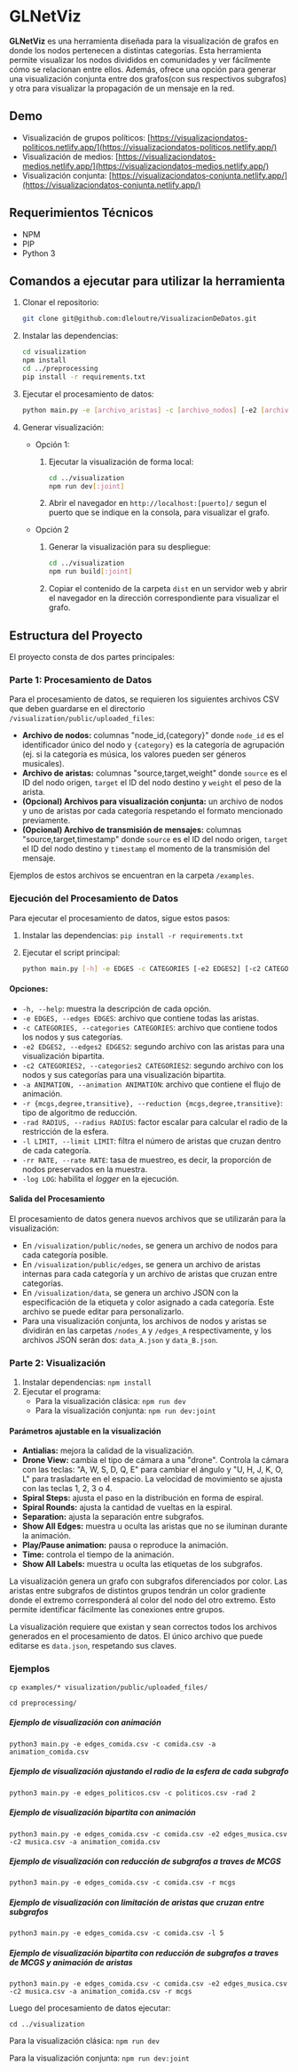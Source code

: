 # GLNetViz

**GLNetViz** es una herramienta diseñada para la visualización de grafos en donde los nodos pertenecen a distintas categorías. Esta herramienta permite visualizar los nodos divididos en comunidades y ver fácilmente cómo se relacionan entre ellos. Además, ofrece una opción para generar una visualización conjunta entre dos grafos(con sus respectivos subgrafos) y otra para visualizar la propagación de un mensaje en la red.

## Demo
- Visualización de grupos políticos: [https://visualizaciondatos-politicos.netlify.app/](https://visualizaciondatos-politicos.netlify.app/)
- Visualización de medios: [https://visualizaciondatos-medios.netlify.app/](https://visualizaciondatos-medios.netlify.app/)
- Visualización conjunta: [https://visualizaciondatos-conjunta.netlify.app/](https://visualizaciondatos-conjunta.netlify.app/)

## Requerimientos Técnicos

- NPM
- PIP
- Python 3

## Comandos a ejecutar para utilizar la herramienta

1. Clonar el repositorio:

    ```bash
    git clone git@github.com:dleloutre/VisualizacionDeDatos.git
    ```
2. Instalar las dependencias:

    ```bash
    cd visualization
    npm install
    cd ../preprocessing
    pip install -r requirements.txt
    ```
3. Ejecutar el procesamiento de datos:

    ```bash
    python main.py -e [archivo_aristas] -c [archivo_nodos] [-e2 [archivo_aristas2] -c2 [archivo_nodos2]] [-a [archivo_animacion]] [-r {mcgs,degree,transitive}] [-rad [radio]] [-l [limite]] [-rr [tasa_muestreo]] [-log]
    ```
4. Generar visualización:
    - Opción 1:
      1. Ejecutar la visualización de forma local:

            ```bash
            cd ../visualization
            npm run dev[:joint]
            ```
      2. Abrir el navegador en `http://localhost:[puerto]/` segun el puerto que se indique en la consola,  para visualizar el grafo.
    - Opción 2
        1. Generar la visualización para su despliegue:

            ```bash
            cd ../visualization
            npm run build[:joint]
            ```
        2. Copiar el contenido de la carpeta `dist` en un servidor web y abrir el navegador en la dirección correspondiente para visualizar el grafo.
## Estructura del Proyecto

El proyecto consta de dos partes principales:

### Parte 1: Procesamiento de Datos

Para el procesamiento de datos, se requieren los siguientes archivos CSV que deben guardarse en el directorio `/visualization/public/uploaded_files`:

- **Archivo de nodos:** columnas "node_id,{category}" donde `node_id` es el identificador único del nodo y `{category}` es la categoría de agrupación (ej. si la categoría es música, los valores pueden ser géneros musicales).
- **Archivo de aristas:** columnas "source,target,weight" donde `source` es el ID del nodo origen, `target` el ID del nodo destino y `weight` el peso de la arista.
- **(Opcional) Archivos para visualización conjunta:** un archivo de nodos y uno de aristas por cada categoría respetando el formato mencionado previamente.
- **(Opcional) Archivo de transmisión de mensajes:** columnas "source,target,timestamp" donde `source` es el ID del nodo origen, `target` el ID del nodo destino y `timestamp` el momento de la transmisión del mensaje.


Ejemplos de estos archivos se encuentran en la carpeta `/examples`.

### Ejecución del Procesamiento de Datos

Para ejecutar el procesamiento de datos, sigue estos pasos:

1. Instalar las dependencias: `pip install -r requirements.txt`
2. Ejecutar el script principal:

    ```bash
    python main.py [-h] -e EDGES -c CATEGORIES [-e2 EDGES2] [-c2 CATEGORIES2] [-a ANIMATION] [-r {mcgs,degree,transitive}] [-rad RADIUS] [-l LIMIT] [-rr RATE] [-log LOG]
    ```

#### Opciones:

- `-h, --help`: muestra la descripción de cada opción.
- `-e EDGES, --edges EDGES`: archivo que contiene todas las aristas.
- `-c CATEGORIES, --categories CATEGORIES`: archivo que contiene todos los nodos y sus categorías.
- `-e2 EDGES2, --edges2 EDGES2`: segundo archivo con las aristas para una visualización bipartita.
- `-c2 CATEGORIES2, --categories2 CATEGORIES2`: segundo archivo con los nodos y sus categorías para una visualización bipartita.
- `-a ANIMATION, --animation ANIMATION`: archivo que contiene el flujo de animación.
- `-r {mcgs,degree,transitive}, --reduction {mcgs,degree,transitive}`: tipo de algoritmo de reducción.
- `-rad RADIUS, --radius RADIUS`: factor escalar para calcular el radio de la restricción de la esfera.
- `-l LIMIT, --limit LIMIT`: filtra el número de aristas que cruzan dentro de cada categoría.
- `-rr RATE, --rate RATE`: tasa de muestreo, es decir, la proporción de nodos preservados en la muestra.
- `-log LOG`: habilita el *logger* en la ejecución.

#### Salida del Procesamiento

El procesamiento de datos genera nuevos archivos que se utilizarán para la visualización:

- En `/visualization/public/nodes`, se genera un archivo de nodos para cada categoría posible.
- En `/visualization/public/edges`, se genera un archivo de aristas internas para cada categoría y un archivo de aristas que cruzan entre categorías.
- En `/visualization/data`, se genera un archivo JSON con la especificación de la etiqueta y color asignado a cada categoría. Este archivo se puede editar para personalizarlo.
- Para una visualización conjunta, los archivos de nodos y aristas se dividirán en las carpetas `/nodes_A` y `/edges_A` respectivamente, y los archivos JSON serán dos: `data_A.json` y `data_B.json`.

### Parte 2: Visualización

1. Instalar dependencias: `npm install`
2. Ejecutar el programa:
    - Para la visualización clásica: `npm run dev`
    - Para la visualización conjunta: `npm run dev:joint`

#### Parámetros ajustable en la visualización

- **Antialias:** mejora la calidad de la visualización.
- **Drone View:** cambia el tipo de cámara a una "drone". Controla la cámara con las teclas: "A, W, S, D, Q, E" para cambiar el ángulo y "U, H, J, K, O, L" para trasladarte en el espacio. La velocidad de movimiento se ajusta con las teclas 1, 2, 3 o 4.
- **Spiral Steps:** ajusta el paso en la distribución en forma de espiral.
- **Spiral Rounds:** ajusta la cantidad de vueltas en la espiral.
- **Separation:** ajusta la separación entre subgrafos.
- **Show All Edges:** muestra u oculta las aristas que no se iluminan durante la animación.
- **Play/Pause animation:** pausa o reproduce la animación.
- **Time:** controla el tiempo de la animación.
- **Show All Labels:** muestra u oculta las etiquetas de los subgrafos.

La visualización genera un grafo con subgrafos diferenciados por color. Las aristas entre subgrafos de distintos grupos tendrán un color gradiente donde el extremo corresponderá al color del nodo del otro extremo. Esto permite identificar fácilmente las conexiones entre grupos.

La visualización requiere que existan y sean correctos todos los archivos generados en el procesamiento de datos. El único archivo que puede editarse es `data.json`, respetando sus claves.

### Ejemplos
```
cp examples/* visualization/public/uploaded_files/
```

```
cd preprocessing/
```

##### Ejemplo de visualización con animación
```
python3 main.py -e edges_comida.csv -c comida.csv -a animation_comida.csv
```

##### Ejemplo de visualización ajustando el radio de la esfera de cada subgrafo
```
python3 main.py -e edges_politicos.csv -c politicos.csv -rad 2
```

##### Ejemplo de visualización bipartita con animación
```
python3 main.py -e edges_comida.csv -c comida.csv -e2 edges_musica.csv -c2 musica.csv -a animation_comida.csv
```
##### Ejemplo de visualización con reducción de subgrafos a traves de MCGS
```
python3 main.py -e edges_comida.csv -c comida.csv -r mcgs
```
##### Ejemplo de visualización con limitación de aristas que cruzan entre subgrafos
```
python3 main.py -e edges_comida.csv -c comida.csv -l 5
```

##### Ejemplo de visualización bipartita con reducción de subgrafos a traves de MCGS y animación de aristas
```
python3 main.py -e edges_comida.csv -c comida.csv -e2 edges_musica.csv -c2 musica.csv -a animation_comida.csv -r mcgs
```

Luego del procesamiento de datos ejecutar:
```
cd ../visualization
```
Para la visualización clásica: `npm run dev`

Para la visualización conjunta: `npm run dev:joint`
